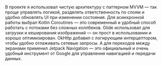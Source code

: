 В проекте я использовал чистую архитектуру с паттерном MVVM — так проще управлять логикой, разделять ответственность по слоям и удобно обновлять UI при изменении состояния. Для асинхронной работы выбрал Kotlin Coroutines — это современный и удобный способ работать с потоками без сложных коллбеков. Glide использовал для загрузки и кеширования изображений — он прост в использовании и хорошо оптимизирован. OkHttp добавил с логирующим интерцептором, чтобы удобно отлаживать сетевые запросы. А для переходов между экранами применил Jetpack Navigation — это официальный и очень удобный инструмент от Google для управления навигацией и передачи данных.
